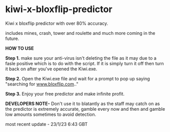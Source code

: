 # kiwi-x-bloxflip-predictor

Kiwi x bloxflip predictor with over 80% accuracy.

includes mines, crash, tower and roulette and much more coming in the future.

**HOW TO USE**

**Step 1.** make sure your anti-virus isn't deleting the file as it may due to a
fasle positive which is to do with the script. If it is simply turn it off then
turn it back on after you've opened the Kiwi.exe.

**Step 2.** Open the Kiwi.exe file and wait for a prompt to pop up saying "searching for www.bloxflip.com.."

**Step 3.** Enjoy your free predictor and make infinite profit.


**DEVELOPERS NOTE-**
Don't use it to blatantly as the staff may catch on as the predictor is 
extremely accurate, gamble every now and then and gamble low amounts sometimes
to avoid detection.


most recent update - 23/1/23 6:43 GBT

